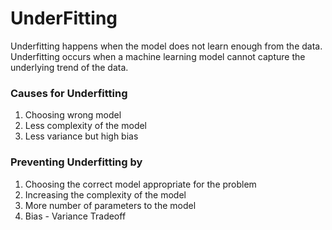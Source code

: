 # UnderFitting

Underfitting happens when the model does not learn enough from the data. Underfitting occurs when a machine learning model cannot capture the underlying trend of the data.

### Causes for Underfitting

1. Choosing wrong model
2. Less complexity of the model
3. Less variance but high bias

### Preventing Underfitting by

1. Choosing the correct model appropriate for the problem
2. Increasing the complexity of the model
3. More number of parameters to the model
4. Bias - Variance Tradeoff
